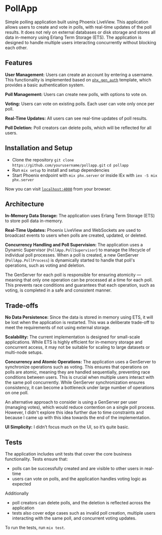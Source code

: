 # PollApp

Simple polling application built using Phoenix LiveView. This application allows users to create and vote in polls, with real-time updates of the poll results. It does not rely on external databases or disk storage and stores all data in-memory using Erlang Term Storage (ETS). The application is designed to handle multiple users interacting concurrently without blocking each other.

## Features

 **User Management:** Users can create an account by entering a username.  This functionality is implemented based on [`phx_gen_auth`](https://github.com/aaronrenner/phx_gen_auth/tree/master) template, which provides a basic authentication system.
 
 **Poll Management:** Users can create new polls, with options to vote on.
 
**Voting:** Users can vote on existing polls. Each user can vote only once per poll.

**Real-Time Updates:** All users can see real-time updates of poll results.

**Poll Deletion:** Poll creators can delete polls, which will be reflected for all users.

## Installation and Setup
* Clone the repository
  `git clone https://github.com/yourusername/pollapp.git`
  `cd pollapp`
* Run `mix setup` to install and setup dependencies
* Start Phoenix endpoint with `mix phx.server` or inside IEx with `iex -S mix phx.server`

Now you can visit [`localhost:4000`](http://localhost:4000) from your browser.

## Architecture
**In-Memory Data Storage:** The application uses Erlang Term Storage (ETS) to store poll data in-memory.

**Real-Time Updates:** Phoenix LiveView and WebSockets are used to broadcast events to users when polls are created, updated, or deleted.

**Concurrency Handling and Poll Supervision:** The application uses a Dynamic Supervisor (`PollApp.PollSupervisor`) to manage the lifecycle of individual poll processes. When a poll is created, a new GenServer (`PollApp.PollProcess`) is dynamically started to handle that poll's operations, such as voting and deletion.

The GenServer for each poll is responsible for ensuring atomicity — meaning that only one operation can be processed at a time for each poll. This prevents race conditions and guarantees that each operation, such as voting, is completed in a safe and consistent manner.

## Trade-offs
**No Data Persistence:** Since the data is stored in memory using ETS, it will be lost when the application is restarted. This was a deliberate trade-off to meet the requirements of not using external storage.

**Scalability:** The current implementation is designed for small-scale applications. While ETS is highly efficient for in-memory storage and concurrent access, it may not be suitable for scaling to large datasets or multi-node setups.

**Concurrency and Atomic Operations:** The application uses a GenServer to synchronize operations such as voting. This ensures that operations on polls are atomic, meaning they are handled sequentially, preventing race conditions between users. This is crucial when multiple users interact with the same poll concurrently. While GenServer synchronization ensures consistency, it can become a bottleneck under large number of operations on one poll.

An alternative approach to consider is using a GenServer per user (managing votes), which would reduce contention on a single poll process. However, I didn't explore this idea further due to time constraints and because I came up with this idea towards the end of the implementation.

**UI Simplicity:** I didn’t focus much on the UI, so it’s quite basic.

## Tests
The application includes unit tests that cover the core business functionality. Tests ensure that:
- polls can be successfully created and are visible to other users in real-time
- users can vote on polls, and the application handles voting logic as expected

Additionally
- poll creators can delete polls, and the deletion is reflected across the application
- tests also cover edge cases such as invalid poll creation, multiple users interacting with the same poll, and concurrent voting updates.

To run the tests, run `mix test`.